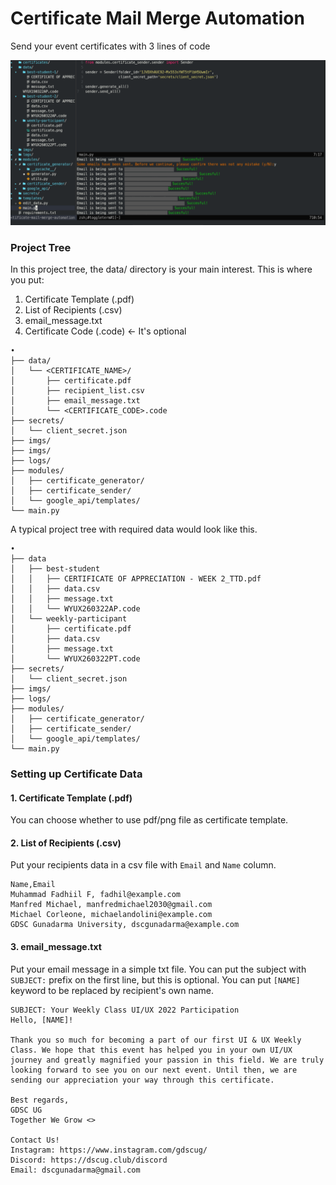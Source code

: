 # Certificate Mail Merge Automation
Send your event certificates with 3 lines of code

![](./preview.png)

### Project Tree
In this project tree, the data/ directory is your main interest. This is where you put:

1. Certificate Template (.pdf)
2. List of Recipients (.csv)
3. email_message.txt 
4. Certificate Code (.code) <- It's optional

```
•
├── data/
│   └── <CERTIFICATE_NAME>/
│       ├── certificate.pdf
│       ├── recipient_list.csv
│       ├── email_message.txt
│       └── <CERTIFICATE_CODE>.code
├── secrets/
│   └── client_secret.json
├── imgs/
├── imgs/
├── logs/
├── modules/
│   ├── certificate_generator/
│   ├── certificate_sender/
│   └── google_api/templates/
└── main.py
```


A typical project tree with required data would look like this.

```
•
├── data
│   ├── best-student
│   │   ├── CERTIFICATE OF APPRECIATION - WEEK 2_TTD.pdf
│   │   ├── data.csv
│   │   ├── message.txt
│   │   └── WYUX260322AP.code
│   └── weekly-participant
│       ├── certificate.pdf
│       ├── data.csv
│       ├── message.txt
│       └── WYUX260322PT.code
├── secrets/
│   └── client_secret.json
├── imgs/
├── logs/
├── modules/
│   ├── certificate_generator/
│   ├── certificate_sender/
│   └── google_api/templates/
└── main.py
```

### Setting up Certificate Data

#### 1. Certificate Template (.pdf)
You can choose whether to use pdf/png file as certificate template.

#### 2. List of Recipients (.csv)
Put your recipients data in a csv file with `Email` and `Name` column.

```
Name,Email
Muhammad Fadhiil F, fadhil@example.com
Manfred Michael, manfredmichael2030@gmail.com
Michael Corleone, michaelandolini@example.com
GDSC Gunadarma University, dscgunadarma@example.com
```


#### 3. email_message.txt 
Put your email message in a simple txt file. You can put the subject with `SUBJECT:` prefix on the first line, but this is optional. You can put `[NAME]` keyword to be replaced by recipient's own name.

```
SUBJECT: Your Weekly Class UI/UX 2022 Participation
Hello, [NAME]!

Thank you so much for becoming a part of our first UI & UX Weekly Class. We hope that this event has helped you in your own UI/UX journey and greatly magnified your passion in this field. We are truly looking forward to see you on our next event. Until then, we are sending our appreciation your way through this certificate.

Best regards,
GDSC UG
Together We Grow <>

Contact Us!
Instagram: https://www.instagram.com/gdscug/
Discord: https://dscug.club/discord
Email: dscgunadarma@gmail.com
```
